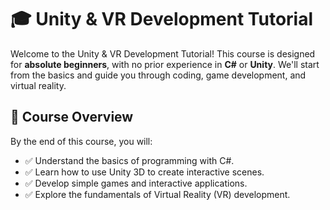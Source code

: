 # 🎓 Unity & VR Development Tutorial 

Welcome to the Unity & VR Development Tutorial! This course is designed for **absolute beginners**, with no prior experience in **C#** or **Unity**. We'll start from the basics and guide you through coding, game development, and virtual reality. 

## 📝 Course Overview
By the end of this course, you will:
* ✅ Understand the basics of programming with C#.
* ✅ Learn how to use Unity 3D to create interactive scenes.
* ✅ Develop simple games and interactive applications.
* ✅ Explore the fundamentals of Virtual Reality (VR) development.


